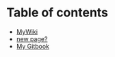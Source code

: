 # Table of contents

* [MyWiki](README.md)
* [new page?](new-page.md)
* [My Gitbook](my-gitbook.md)


